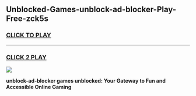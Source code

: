
## Unblocked-Games-unblock-ad-blocker-Play-Free-zck5s
<h3>
<a href="https://premium76.site?title=unblock-ad-blocker&ref=21A">CLICK TO PLAY</a></h3>
<hr>

<h3>
<a href="https://premium76.site?title=unblock-ad-blocker&ref=21A">CLICK 2 PLAY</a>
  
</h3>

<a href="https://premium76.site?title=unblock-ad-blocker&ref=21A"><img src="https://clearcache.store/games.png"></a>


**unblock-ad-blocker games unblocked: Your Gateway to Fun and Accessible Online Gaming**
